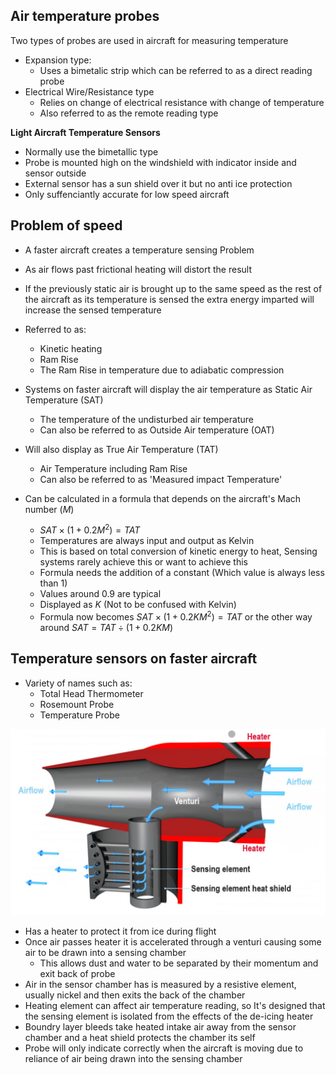 ## Air temperature probes

Two types of probes are used in aircraft for measuring temperature

- Expansion type:
    - Uses a bimetalic strip which can be referred to as a direct reading probe
- Electrical Wire/Resistance type
    - Relies on change of electrical resistance with change of temperature
    - Also referred to as the remote reading type 

**Light Aircraft Temperature Sensors**
- Normally use the bimetallic type
- Probe is mounted high on the windshield with indicator inside and sensor outside 
- External sensor has a sun shield over it but no anti ice protection
- Only suffenciantly accurate for low speed aircraft

## Problem of speed
- A faster aircraft creates a temperature sensing Problem
- As air flows past frictional heating will distort the result
- If the previously static air is brought up to the same speed as the rest of the aircraft as its temperature is sensed the extra energy imparted will increase the sensed temperature
- Referred to as:
    - Kinetic heating
    - Ram Rise 
    - The Ram Rise in temperature due to adiabatic compression
- Systems on faster aircraft will display the air temperature as Static Air Temperature (SAT)
    - The temperature of the undisturbed air temperature
    - Can also be referred to as Outside Air temperature (OAT)
- Will also display as True Air Temperature (TAT)
    - Air Temperature including Ram Rise
    - Can also be referred to as 'Measured impact Temperature'

- Can be calculated in a formula that depends on the aircraft's Mach number ($M$)
    - $SAT \times (1 + 0.2M^2) = TAT$
    - Temperatures are always input and output as Kelvin
    - This is based on total conversion of kinetic energy to heat, Sensing systems rarely achieve this or want to achieve this 
    - Formula needs the addition of a constant (Which value is always less than 1)
    - Values around 0.9 are typical
    - Displayed as $K$ (Not to be confused with Kelvin)
    - Formula now becomes $SAT \times (1 + 0.2KM^2) = TAT$ or the other way around $SAT = TAT ÷ (1 + 0.2KM)$

## Temperature sensors on faster aircraft
- Variety of names such as:
    - Total Head Thermometer
    - Rosemount Probe
    - Temperature Probe

![Temperature Probe Diagram](/Images/Temp_Probe.png)

- Has a heater to protect it from ice during flight 
- Once air passes heater it is accelerated through a venturi causing some air to be drawn into a sensing chamber
    - This allows dust and water to be separated by their momentum and exit back of probe
- Air in the sensor chamber has is measured by a resistive element, usually nickel and then exits the back of the chamber
- Heating element can affect air temperature reading, so It's designed that the sensing element is isolated from the effects of the de-icing heater
- Boundry layer bleeds take heated intake air away from the sensor chamber and a heat shield protects the chamber its self
- Probe will only indicate correctly when the aircraft is moving due to reliance of air being drawn into the sensing chamber







